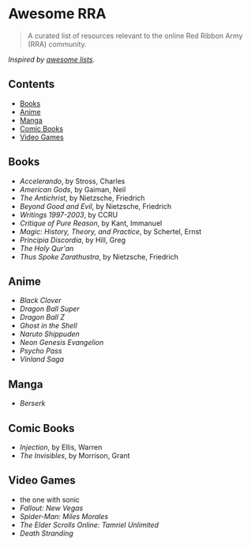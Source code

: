 # Awesome RRA

> A curated list of resources relevant to the online Red Ribbon Army (RRA) community.

_Inspired by [awesome lists](https://github.com/sindresorhus/awesome)._

## Contents

* [Books](#books)
* [Anime](#anime)
* [Manga](#manga)
* [Comic Books](#comic-books)
* [Video Games](#video-games)

## Books

* _Accelerando_, by Stross, Charles
* _American Gods_, by Gaiman, Neil
* _The Antichrist_, by Nietzsche, Friedrich
* _Beyond Good and Evil_, by Nietzsche, Friedrich
* _Writings 1997-2003_, by CCRU
* _Critique of Pure Reason_, by Kant, Immanuel
* _Magic: History, Theory, and Practice_, by Schertel, Ernst
* _Principia Discordia_, by Hill, Greg
* _The Holy Qur'an_
* _Thus Spoke Zarathustra_, by Nietzsche, Friedrich

## Anime

* _Black Clover_
* _Dragon Ball Super_
* _Dragon Ball Z_
* _Ghost in the Shell_
* _Naruto Shippuden_
* _Neon Genesis Evangelion_
* _Psycho Pass_
* _Vinland Saga_

## Manga

* _Berserk_

## Comic Books

* _Injection_, by Ellis, Warren
* _The Invisibles_, by Morrison, Grant

## Video Games

* the one with sonic
* _Fallout: New Vegas_
* _Spider-Man: Miles Morales_
* _The Elder Scrolls Online: Tamriel Unlimited_
* _Death Stranding_
